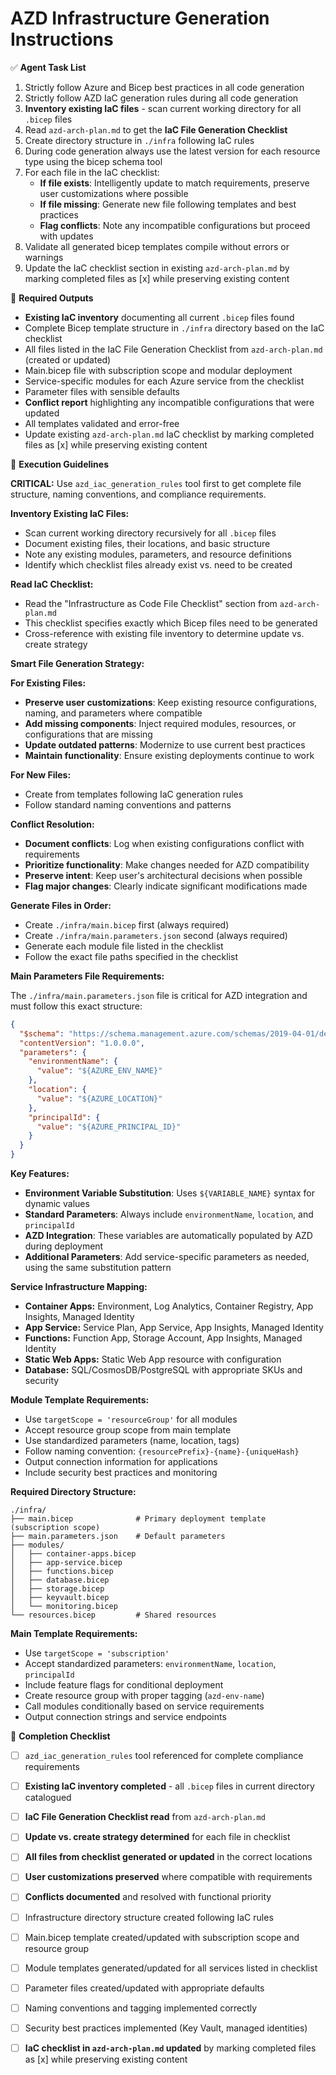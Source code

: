 # AZD Infrastructure Generation Instructions

✅ **Agent Task List**  

1. Strictly follow Azure and Bicep best practices in all code generation
2. Strictly follow AZD IaC generation rules during all code generation
3. **Inventory existing IaC files** - scan current working directory for all `.bicep` files
4. Read `azd-arch-plan.md` to get the **IaC File Generation Checklist**
5. Create directory structure in `./infra` following IaC rules
6. During code generation always use the latest version for each resource type using the bicep schema tool
7. For each file in the IaC checklist:
   - **If file exists**: Intelligently update to match requirements, preserve user customizations where possible
   - **If file missing**: Generate new file following templates and best practices
   - **Flag conflicts**: Note any incompatible configurations but proceed with updates
8. Validate all generated bicep templates compile without errors or warnings
9. Update the IaC checklist section in existing `azd-arch-plan.md` by marking completed files as [x] while preserving existing content

📄 **Required Outputs**  

- **Existing IaC inventory** documenting all current `.bicep` files found
- Complete Bicep template structure in `./infra` directory based on the IaC checklist
- All files listed in the IaC File Generation Checklist from `azd-arch-plan.md` (created or updated)
- Main.bicep file with subscription scope and modular deployment
- Service-specific modules for each Azure service from the checklist
- Parameter files with sensible defaults
- **Conflict report** highlighting any incompatible configurations that were updated
- All templates validated and error-free
- Update existing `azd-arch-plan.md` IaC checklist by marking completed files as [x] while preserving existing content

🧠 **Execution Guidelines**  

**CRITICAL:** Use `azd_iac_generation_rules` tool first to get complete file structure, naming conventions, and compliance requirements.

**Inventory Existing IaC Files:**

- Scan current working directory recursively for all `.bicep` files
- Document existing files, their locations, and basic structure
- Note any existing modules, parameters, and resource definitions
- Identify which checklist files already exist vs. need to be created

**Read IaC Checklist:**

- Read the "Infrastructure as Code File Checklist" section from `azd-arch-plan.md`
- This checklist specifies exactly which Bicep files need to be generated
- Cross-reference with existing file inventory to determine update vs. create strategy

**Smart File Generation Strategy:**

**For Existing Files:**

- **Preserve user customizations**: Keep existing resource configurations, naming, and parameters where compatible
- **Add missing components**: Inject required modules, resources, or configurations that are missing
- **Update outdated patterns**: Modernize to use current best practices
- **Maintain functionality**: Ensure existing deployments continue to work

**For New Files:**

- Create from templates following IaC generation rules
- Follow standard naming conventions and patterns

**Conflict Resolution:**

- **Document conflicts**: Log when existing configurations conflict with requirements
- **Prioritize functionality**: Make changes needed for AZD compatibility
- **Preserve intent**: Keep user's architectural decisions when possible
- **Flag major changes**: Clearly indicate significant modifications made

**Generate Files in Order:**

- Create `./infra/main.bicep` first (always required)
- Create `./infra/main.parameters.json` second (always required)
- Generate each module file listed in the checklist
- Follow the exact file paths specified in the checklist

**Main Parameters File Requirements:**

The `./infra/main.parameters.json` file is critical for AZD integration and must follow this exact structure:

```json
{
  "$schema": "https://schema.management.azure.com/schemas/2019-04-01/deploymentParameters.json#",
  "contentVersion": "1.0.0.0",
  "parameters": {
    "environmentName": {
      "value": "${AZURE_ENV_NAME}"
    },
    "location": {
      "value": "${AZURE_LOCATION}"
    },
    "principalId": {
      "value": "${AZURE_PRINCIPAL_ID}"
    }
  }
}
```

**Key Features:**

- **Environment Variable Substitution**: Uses `${VARIABLE_NAME}` syntax for dynamic values
- **Standard Parameters**: Always include `environmentName`, `location`, and `principalId`
- **AZD Integration**: These variables are automatically populated by AZD during deployment
- **Additional Parameters**: Add service-specific parameters as needed, using the same substitution pattern

**Service Infrastructure Mapping:**

- **Container Apps:** Environment, Log Analytics, Container Registry, App Insights, Managed Identity
- **App Service:** Service Plan, App Service, App Insights, Managed Identity
- **Functions:** Function App, Storage Account, App Insights, Managed Identity
- **Static Web Apps:** Static Web App resource with configuration
- **Database:** SQL/CosmosDB/PostgreSQL with appropriate SKUs and security

**Module Template Requirements:**

- Use `targetScope = 'resourceGroup'` for all modules
- Accept resource group scope from main template
- Use standardized parameters (name, location, tags)
- Follow naming convention: `{resourcePrefix}-{name}-{uniqueHash}`
- Output connection information for applications
- Include security best practices and monitoring

**Required Directory Structure:**

```text
./infra/
├── main.bicep              # Primary deployment template (subscription scope)
├── main.parameters.json    # Default parameters
├── modules/
│   ├── container-apps.bicep
│   ├── app-service.bicep
│   ├── functions.bicep
│   ├── database.bicep
│   ├── storage.bicep
│   ├── keyvault.bicep
│   └── monitoring.bicep
└── resources.bicep         # Shared resources
```

**Main Template Requirements:**

- Use `targetScope = 'subscription'`
- Accept standardized parameters: `environmentName`, `location`, `principalId`
- Include feature flags for conditional deployment
- Create resource group with proper tagging (`azd-env-name`)
- Call modules conditionally based on service requirements
- Output connection strings and service endpoints

📌 **Completion Checklist**  

- [ ] `azd_iac_generation_rules` tool referenced for complete compliance requirements
- [ ] **Existing IaC inventory completed** - all `.bicep` files in current directory catalogued
- [ ] **IaC File Generation Checklist read** from `azd-arch-plan.md`
- [ ] **Update vs. create strategy determined** for each file in checklist
- [ ] **All files from checklist generated or updated** in the correct locations
- [ ] **User customizations preserved** where compatible with requirements
- [ ] **Conflicts documented** and resolved with functional priority
- [ ] Infrastructure directory structure created following IaC rules
- [ ] Main.bicep template created/updated with subscription scope and resource group
- [ ] Module templates generated/updated for all services listed in checklist
- [ ] Parameter files created/updated with appropriate defaults
- [ ] Naming conventions and tagging implemented correctly
- [ ] Security best practices implemented (Key Vault, managed identities)
- [ ] **IaC checklist in `azd-arch-plan.md` updated** by marking completed files as [x] while preserving existing content

